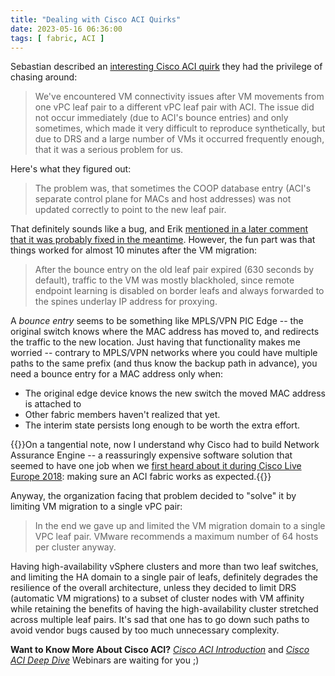 ```yaml
---
title: "Dealing with Cisco ACI Quirks"
date: 2023-05-16 06:36:00
tags: [ fabric, ACI ]
---
```

Sebastian described an [interesting Cisco ACI quirk](https://blog.ipspace.net/2023/04/evpn-dynamic-mac-learning.html#1790) they had the privilege of chasing around:

> We've encountered VM connectivity issues after VM movements from one vPC leaf pair to a different vPC leaf pair with ACI. The issue did not occur immediately (due to ACI's bounce entries) and only sometimes, which made it very difficult to reproduce synthetically, but due to DRS and a large number of VMs it occurred frequently enough, that it was a serious problem for us.

Here's what they figured out:
<!--more-->
> The problem was, that sometimes the COOP database entry (ACI's separate control plane for MACs and host addresses) was not updated correctly to point to the new leaf pair.

That definitely sounds like a bug, and Erik [mentioned in a later comment that it was probably fixed in the meantime](https://blog.ipspace.net/2023/04/evpn-dynamic-mac-learning.html#1799). However, the fun part was that things worked for almost 10 minutes after the VM migration:

> After the bounce entry on the old leaf pair expired (630 seconds by default), traffic to the VM was mostly blackholed, since remote endpoint learning is disabled on border leafs and always forwarded to the spines underlay IP address for proxying.

A *bounce entry* seems to be something like MPLS/VPN PIC Edge -- the original switch knows where the MAC address has moved to, and redirects the traffic to the new location. Just having that functionality makes me worried -- contrary to MPLS/VPN networks where you could have multiple paths to the same prefix (and thus know the backup path in advance), you need a bounce entry for a MAC address only when:

* The original edge device knows the new switch the moved MAC address is attached to
* Other fabric members haven't realized that yet.
* The interim state persists long enough to be worth the extra effort.

{{<note>}}On a tangential note, now I understand why Cisco had to build Network Assurance Engine -- a reassuringly expensive software solution that seemed to have one job when we [first heard about it during Cisco Live Europe 2018](https://blog.ipspace.net/2018/02/brief-recap-tech-field-day-at-cisco.html): making sure an ACI fabric works as expected.{{</note>}}

Anyway, the organization facing that problem decided to "solve" it by limiting VM migration to a single vPC pair:

> In the end we gave up and limited the VM migration domain to a single VPC leaf pair. VMware recommends a maximum number of 64 hosts per cluster anyway.

Having high-availability vSphere clusters and more than two leaf switches, and limiting the HA domain to a single pair of leafs, definitely degrades the resilience of the overall architecture, unless they decided to limit DRS (automatic VM migrations) to a subset of cluster nodes with VM affinity while retaining the benefits of having the high-availability cluster stretched across multiple leaf pairs. It's sad that one has to go down such paths to avoid vendor bugs caused by too much unnecessary complexity.

**Want to Know More About Cisco ACI?** _[Cisco ACI Introduction](https://www.ipspace.net/Cisco_ACI_Introduction)_ and _[Cisco ACI Deep Dive](https://www.ipspace.net/Cisco_ACI_Deep_Dive)_
Webinars are waiting for you ;)


